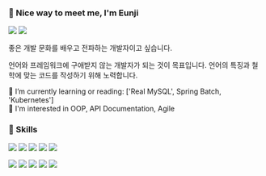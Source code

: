 <!-- ![header](https://capsule-render.vercel.app/api?type=soft&color=31A8FF&height=150&section=header&text=simeunji&fontSize=70&animation=twinkling) -->

### 🤞 Nice way to meet me, I'm Eunji

<p>
<!--   <a href="[https://www.linkedin.com/in/%EC%9D%80%EC%A7%80-%EC%8B%AC-152b8b200/](https://medium.com/@simbomi06)" target="_blank"><img src="https://img.shields.io/badge/Tech_Blog-DD0B78?style=flat-square&logo=GitHub%20Sponsors&logoColor=white"/></a> -->
  <a href="https://www.linkedin.com/in/eunji-sim-152b8b200/" target="_blank"><img src="https://img.shields.io/badge/EunjiSim-0A66C2?style=flat-square&logo=Linkedin&logoColor=white"/></a>  
 <a href="mailto:simbomi06@gmail.com" target="_blank"><img src="https://img.shields.io/badge/simbomi06@gmail.com-EA4335?style=flat-square&logo=Gmail&logoColor=white"/></a>
</p>

좋은 개발 문화를 배우고 전파하는 개발자이고 싶습니다. <br/>

언어와 프레임워크에 구애받지 않는 개발자가 되는 것이 목표입니다. 언어의 특징과 철학에 맞는 코드를 작성하기 위해 노력합니다.
<br/>

🌱 I’m currently learning or reading: ['Real MySQL', Spring Batch, 'Kubernetes'] <br/>
🤔 I'm interested in OOP, API Documentation, Agile <br/>

### 💪 Skills
<!-- #### Platforms & Languages -->
<!-- <p>
  <img src="https://img.shields.io/badge/Java-4695EB?style=flat-square&logo=Quarkus&logoColor=white"/>
  <img src="https://img.shields.io/badge/React-61DAFB?style=flat-square&logo=React&logoColor=black"/>
  <img src="https://img.shields.io/badge/ReactNative-61DAFB?style=flat-square&logo=React&logoColor=black"/>
  <img src="https://img.shields.io/badge/Android-3DDC84?style=flat-square&logo=Android&logoColor=white"/>
  <img src="https://img.shields.io/badge/iOS-000000?style=flat-square&logo=iOS&logoColor=white"/>
  <img src="https://img.shields.io/badge/Flutter-02569B?style=flat-square&logo=Flutter&logoColor=white"/>
</p> -->
<p>
<!--   <img src="https://img.shields.io/badge/JAVA-007396?style=for-the-badge&logo=java&logoColor=white">
  <img src="https://img.shields.io/badge/Spring-6DB33F?style=for-the-badge&logo=Spring&logoColor=white">
   <img src="https://img.shields.io/badge/mysql-4479A1?style=for-the-badge&logo=mysql&logoColor=white">
   <img src="https://img.shields.io/badge/aws-232F3E?style=for-the-badge&logo=aws&logoColor=white"> -->

  <img src="https://img.shields.io/badge/java-007396?style=for-the-badge&logo=java&logoColor=white"> <img src="https://img.shields.io/badge/spring-blue?style=for-the-badge&logo=spring&logoColor=white"> <img src="https://img.shields.io/badge/spring boot-6DB33F?style=for-the-badge&logo=springboot&logoColor=white"> <img src="https://img.shields.io/badge/junit5-25A162?style=for-the-badge&logo=junit5&logoColor=white"> <img src="https://img.shields.io/badge/gradle-02303A?style=for-the-badge&logo=gradle&logoColor=white">  

<img src="https://img.shields.io/badge/mysql-blue?style=for-the-badge&logo=mysql&logoColor=white"> <img src="https://img.shields.io/badge/redis-red?style=for-the-badge&logo=redis&logoColor=white"> <img src="https://img.shields.io/badge/kafka-231F20?style=for-the-badge&logo=apache kafka&logoColor=white"> <img src="https://img.shields.io/badge/docker-2496ED?style=for-the-badge&logo=docker&logoColor=white"> <img src="https://img.shields.io/badge/aws-232F3E?style=for-the-badge&logo=amazon aws&logoColor=white">
</p>

<!--
**KATEKEITH/KATEKEITH** is a ✨ _special_ ✨ repository because its `README.md` (this file) appears on your GitHub profile.

Here are some ideas to get you started:

- 🔭 I’m currently working on ...
- 🌱 I’m currently learning ...
- 👯 I’m looking to collaborate on ...
- 🤔 I’m looking for help with ...
- 💬 Ask me about ...
- 📫 How to reach me: ...
- 😄 Pronouns: ...
- ⚡ Fun fact: ...
-->

<!-- ![](https://github-readme-stats.vercel.app/api?username=KATEKEITH&show_icons=true&theme=radical) -->


<!-- ![](https://github-readme-stats.vercel.app/api/top-langs/?username=KATEKEITH&theme=tokyonight&hide=css) -->

<!-- 
<br/>

